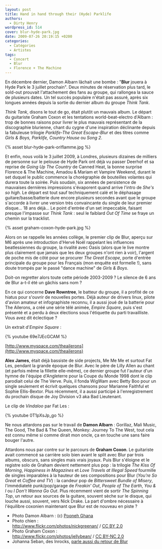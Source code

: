 ```yaml
---
layout: post
title: Hand in hand through their (Hyde) Parklife
authors:
  - Dirty Henry
wordpress_id: 514
cover: blur-hyde-park.jpg
date: 2009-07-26 20:19:15 +0200
categories:
  - Catégories
  - Artistes
tags:
  - Concert
  - Blur
  - Florence + The Machine
---
```


En décembre dernier, Damon Albarn lâchait une bombe : "**Blur** jouera à Hyde
Park le 3 juillet prochain". Deux minutes de réservation plus tard, le sold-out
prouvait l'attachement des fans au groupe, qui rallongea la sauce de plusieurs
dates. Un tel succès populaire n'était pas assuré, après six longues années
depuis la sortie du dernier album du groupe _Think Tank_.

_Think Tank_, disons le tout de go, était plutôt un mauvais album. Le départ du
guitariste Graham Coxon et les tentations world-beat-electro d'Albarn : trop de
bonnes raisons pour livrer le plus mauvais représentant de la discographie
blurienne, chant du cygne d'une inspiration déclinante depuis la fabuleuse
trilogie _Parklife-The Great Escape-Blur_ et des titres comme _Girls & Boys,
Parklife, Country House_ ou _Song 2_.

{% asset blur-hyde-park-oriflamme.jpg %}

Et enfin, nous voilà le 3 juillet 2009, à Londres, plusieurs dizaines de
milliers de personne sur le pelouse de Hyde Park ont déjà vu passer Deerhof et
sa reprise de _Going Up The Country_ de Canned Heat, la bonne surprise Florence
& The Machine, Amadou & Mariam et Vampire Weekend, durant le set duquel le
public commence la chorégraphie de bouteilles volantes qui durera toute la
soirée. Puis soudain, six années de persistence de mauvaises dernières
impressions s'évaporent quand arrive l'intro de _She's so high_. Le départ est
tout sauf techniquement calé et le déphasage guitare/basse/batterie dure encore
plusieurs secondes avant que le groupe s'accorde à livrer une version très
convaincante du single de leur premier disque… 18 ans déjà… Le point d'entrée
d'un set impeccable, faisant presque l'impasse sur _Think Tank_ : seul le
faiblard _Out Of Time_ se fraye un chemin sur la tracklist.

{% asset graham-coxon-hyde-park.jpg %}

Alors on se rappelle les années collège, le premier clip de Blur, aperçu sur M6
après une introduction d'Hervé Noël rappelant les influences beatlessiennes du
groupe, la rivalité avec Oasis (alors que le live montre plus clairement que
jamais que les deux groupes n'ont rien à voir), l'argent de poche mis de côté
pour se procurer _The Great Escape_, porte d'entrée principale du groupe pour
les Français (mon enquête est formelle !), sans doute trompés par le passé
"dance machine" de _Girls & Boys_.

Doit-on regretter alors toute cette période 2003-2009 ? Le silence de 6 ans de
Blur a-t-il été un gâchis sans nom ?

En ce qui concerne **Dave Rowntree**, le batteur du groupe, il a profité de ce
hiatus pour s'ouvrir de nouvelles portes. Déjà auteur de drivers linux, pilote
d'avion amateur et infographiste reconnu, il a aussi joué de la batterie pour
The Ailerons, a créé une série télé animée, _Empire Square_, puis s'est présenté
et a perdu à deux élections sous l'étiquette du parti travailliste. Vous avez
dit éclectique ?

Un extrait d'_Empire Square_ :

{% youtube 69e7JEcGCAM %}

[http://www.myspace.com/theailerons](http://www.myspace.com/theailerons)

**Alex James**, était déjà bassiste de side projects, Me Me Me et surtout Fat
Les, pendant la grande époque de Blur. Avec le père de Lilly Allen au chant (et
parfois même la fillette elle-même), ce dernier groupe fut l'auteur d'un hymne
de l'équipe d'Angleterre pour la Coupe du Monde 1998 dont le clip parodiait
celui de The Verve. Puis, il fonda WigWam avec Betty Boo pour un single
seulement et écrivit quelques chansons pour Marianne Faithful et Sophie
Ellis-Bextor. Plus récemment, il a aussi participé à l'enregistrement du
prochain disque de Joy Division v3 aka Bad Lieutenant.

Le clip de _Vindaloo_ par Fat Les :

{% youtube 0T1pXsJp_go %}

Ne nous attardons pas sur le travail de **Damon Albarn** : Gorillaz, Mali Music,
The Good, The Bad & The Queen, Monkey: Journey To The West, tout cela est connu
même si comme dirait mon oncle, ça en touche une sans faire bouger l'autre.

Attardons nous par contre sur le parcours de **Graham Coxon**. Le guitariste
avait commencé sa carrière solo bien avant le split avec Blur par trois albums,
obscurs, sans singles mais vrais joyaux. Puis Blur s'éloigne et le registre solo
de Graham devient nettement plus pop : la trilogie _The Kiss Of Morning_,
_Happiness in Magazines_ et _Love Travels at Illegal Speed_ fourmille de singles
imparables à la hauteur de ses compositions pour Blur (_You're So Great_ et
_Coffee and TV_) : la candeur pop de _Bittersweet Bundle of Misery_,
l'immédiateté punk/pop/garage de _Freakin' Out_, _People of The Earth_, _You &
I_ ou _I Don't Wanna Go Out_. Plus récemment vient de sortir _The Spinning Top_,
un retour aux sources de la guitare, souvent sèche sur le disque, qui louche
aussi, souvent, vers Nick Drake. La part d'ombre nécessaire à l'équilibre
coxonien maintenant que Blur est de nouveau en piste ?

- Photo Damon Albarn : (c) [Pooneh Ghana](http://www.flickr.com/photos/pooneh/)
- Photo chien :
  <div xmlns:cc="http://creativecommons.org/ns#" about="http://www.flickr.com/photos/nickgreenan/3687707587/"><a rel="cc:attributionURL" href="http://www.flickr.com/photos/nickgreenan/">http://www.flickr.com/photos/nickgreenan/</a>
  / <a rel="license" href="http://creativecommons.org/licenses/by/2.0/">CC BY
  2.0</a></div>
- Photo Graham Coxon :
  <div xmlns:cc="http://creativecommons.org/ns#" about="http://www.flickr.com/photos/jellybean/3683285292/"><a rel="cc:attributionURL" href="http://www.flickr.com/photos/jellybean/">http://www.flickr.com/photos/jellybean/</a>
  / <a rel="license" href="http://creativecommons.org/licenses/by-nc/2.0/">CC
  BY-NC 2.0</a></div>
- Johanna Seban, des Inrocks,
  [parle aussi du retour de Blur](http://www.lesinrocks.com/2009/07/08/musique/concerts/on-y-etait-le-retour-de-blur-1139175/)
